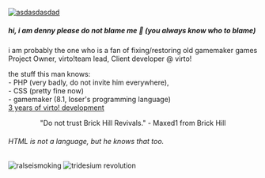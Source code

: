 <a href="https://playvirto.site">![asdasdasdad](https://github.com/user-attachments/assets/b9dc8860-f5eb-42b2-a510-c1aa3b8329f4)</a>
##### hi, i am denny please do not blame me 👋 (you always know who to blame)<br>
i am probably the one who is a fan of fixing/restoring old gamemaker games<br>
 Project Owner, virto!team lead, Client developer @ virto! <br>
 
 the stuff this man knows:<br> - PHP (very badly, do not invite him everywhere), <br>- CSS (pretty fine now)<br>- gamemaker (8.1, loser's programming language)
<br>
<a href="https://mtndew417.serv00.net/3yearsofvirto.php">3 years of virto! development</a><br>
<center>"Do not trust Brick Hill Revivals." - Maxed1 from Brick Hill</center>

###### HTML is not a language, but he knows that too.

![ralseismoking](https://github.com/user-attachments/assets/95812bb5-ff48-4847-8184-a014dac16c07) ![tridesium revolution](https://github.com/user-attachments/assets/ef67daf7-0f8c-4bc0-89ac-9378eb092f8d)
